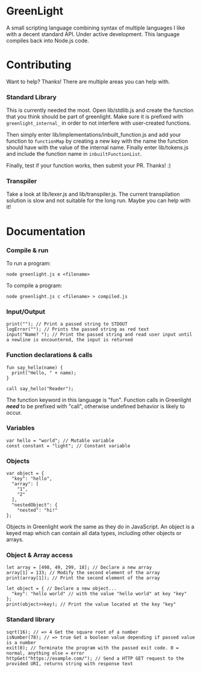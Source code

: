 # GreenLight
A small scripting language combining syntax of multiple languages I like with a decent standard API. Under active development. 
This language compiles back into Node.js code.

# Contributing
Want to help? Thanks! There are multiple areas you can help with.

### Standard Library
This is currently needed the most. Open lib/stdlib.js and create the function that you think should be part of greenlight. 
Make sure it is prefixed with `greenlight_internal_` in order to not interfere with user-created functions.

Then simply enter lib/implementations/inbuilt_function.js and add your function to `functionMap` by creating a new key with the name the function should have with the value of the internal name. Finally enter lib/tokens.js and include the function name in `inbuiltFunctionList`.

Finally, test if your function works, then submit your PR. Thanks! :)

### Transpiler
Take a look at lib/lexer.js and lib/transpiler.js. The current transpilation solution is slow and not suitable for the long run. Maybe you can help with it!

# Documentation

### Compile & run
To run a program:
```
node greenlight.js e <filename>
```
To compile a program:
```
node greenlight.js c <filename> > compiled.js
```

### Input/Output
```
print(""); // Print a passed string to STDOUT
logError(""); // Prints the passed string as red text
input("Name? "); // Print the passed string and read user input until a newline is encountered, the input is returned
```

### Function declarations & calls
```
fun say_hello(name) {
  print("Hello, " + name); 
}
  
call say_hello("Reader");
```
The function keyword in this language is "fun". 
Function calls in Greenlight ***need*** to be prefixed with "call", otherwise undefined behavior is likely to occur.

### Variables 
```
var hello = "world"; // Mutable variable
const constant = "light"; // Constant variable
```

### Objects
```
var object = {
  "key": "hello",
  "array": [
    "1",
    "2"
  ],
  "nestedObject": {
    "nested": "hi!"
};
```
Objects in Greenlight work the same as they do in JavaScript.
An object is a keyed map which can contain all data types, including other objects or arrays.

### Object & Array access
```
let array = [498, 49, 299, 18]; // Declare a new array
array[1] = 133; // Modify the second element of the array
print(array[1]); // Print the second element of the array

let object = { // Declare a new object...
  "key": "hello world" // with the value "hello world" at key "key"
};
print(object>>key); // Print the value located at the key "key"
```
### Standard library
```
sqrt(16); // => 4 Get the square root of a number
isNumber(78); // => true Get a boolean value depending if passed value is a number
exit(0); // Terminate the program with the passed exit code. 0 = normal, anything else = error
httpGet("https://example.com/"); // Send a HTTP GET request to the provided URI, returns string with response text
```
